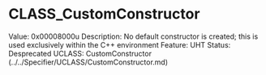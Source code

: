 # CLASS_CustomConstructor

Value: 0x00008000u
Description: No default constructor is created; this is used exclusively within the C++ environment
Feature: UHT
Status: Desprecated
UCLASS: CustomConstructor (../../Specifier/UCLASS/CustomConstructor.md)